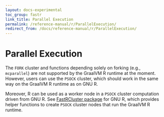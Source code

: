 ```yaml
---
layout: docs-experimental
toc_group: fastr
link_title: Parallel Execution
permalink: /reference-manual/r/ParallelExecution/
redirect_from: /docs/reference-manual/r/ParallelExecution/
---
```

# Parallel Execution

The `FORK` cluster and functions depending solely on forking (e.g., `mcparallel`) are not supported by the GraalVM R runtime at the moment.
However, users can use the `PSOCK` cluster, which should work in the same way on the GraalVM R runtime as on GNU R.

Moreover, R can be used as a worker node in a `PSOCK` cluster computation driven from GNU R.
See [FastRCluster package](https://github.com/oracle/fastr/blob/master/com.oracle.truffle.r.pkgs/fastRCluster/DESCRIPTION) for GNU R, which provides helper functions to create `PSOCK` cluster nodes that run the GraalVM R runtime.
